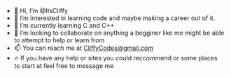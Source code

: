 - 👋 Hi, I’m @ItsCliffy 
- 👀 I’m interested in learning code and maybe making a career out of it. 
- 🌱 I’m currently learning C and C++ 
- 💞️ I’m looking to collaborate on anything a begginer like me might be able to attempt to help or learn from
- 📫 You can reach me at CliffyCodes@gmail.com
- 🔥 If you have any help or sites you could reccommend or some places to start at feel free to message me 


<!---
ItsCliffy/ItsCliffy is a ✨ special ✨ repository because its `README.md` (this file) appears on your GitHub profile.
You can click the Preview link to take a look at your changes.
--->
